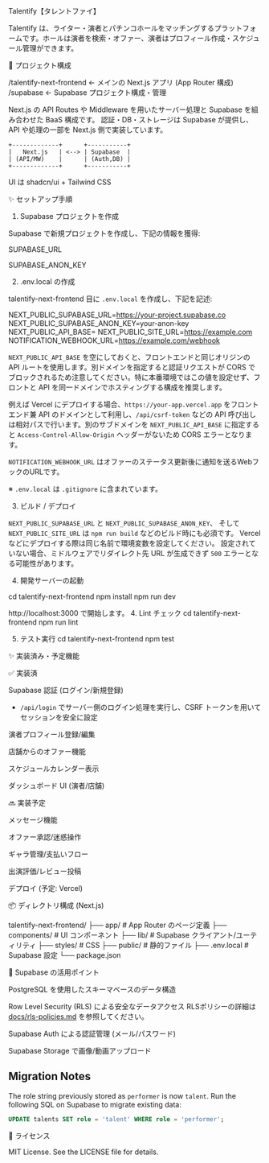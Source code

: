 Talentify【タレントファイ】

Talentify は、ライター・演者とパチンコホールをマッチングするプラットフォームです。ホールは演者を検索・オファー、演者はプロフィール作成・スケジュール管理ができます。

📁 プロジェクト構成

/talentify-next-frontend   ← メインの Next.js アプリ (App Router 構成)
/supabase                  ← Supabase プロジェクト構成・管理

Next.js の API Routes や Middleware を用いたサーバー処理と
Supabase を組み合わせた BaaS 構成です。
認証・DB・ストレージは Supabase が提供し、
API や処理の一部を Next.js 側で実装しています。

```
+-------------+      +-----------+
|   Next.js   | <--> | Supabase  |
| (API/MW)    |      | (Auth,DB) |
+-------------+      +-----------+
```

UI は shadcn/ui + Tailwind CSS

✨ セットアップ手順

1. Supabase プロジェクトを作成

Supabase で新規プロジェクトを作成し、下記の情報を獲得:

SUPABASE_URL

SUPABASE_ANON_KEY

2. .env.local の作成

talentify-next-frontend 目に `.env.local` を作成し、下記を記述:

NEXT_PUBLIC_SUPABASE_URL=https://your-project.supabase.co
NEXT_PUBLIC_SUPABASE_ANON_KEY=your-anon-key
NEXT_PUBLIC_API_BASE=
NEXT_PUBLIC_SITE_URL=https://example.com
NOTIFICATION_WEBHOOK_URL=https://example.com/webhook

`NEXT_PUBLIC_API_BASE` を空にしておくと、フロントエンドと同じオリジンの API ルートを使用します。別ドメインを指定すると認証リクエストが CORS でブロックされるため注意してください。特に本番環境ではこの値を設定せず、フロントと API を同一ドメインでホスティングする構成を推奨します。

例えば Vercel にデプロイする場合、`https://your-app.vercel.app` をフロントエンド兼 API のドメインとして利用し、`/api/csrf-token` などの API 呼び出しは相対パスで行います。別のサブドメインを `NEXT_PUBLIC_API_BASE` に指定すると `Access-Control-Allow-Origin` ヘッダーがないため CORS エラーとなります。

`NOTIFICATION_WEBHOOK_URL` はオファーのステータス更新後に通知を送るWebフックのURLです。

※ `.env.local` は `.gitignore` に含まれています。

3. ビルド / デプロイ

`NEXT_PUBLIC_SUPABASE_URL` と `NEXT_PUBLIC_SUPABASE_ANON_KEY`、
そして `NEXT_PUBLIC_SITE_URL` は `npm run build` などのビルド時にも必須です。
Vercel などにデプロイする際は同じ名前で環境変数を設定してください。
設定されていない場合、ミドルウェアでリダイレクト先 URL が生成できず
`500` エラーとなる可能性があります。

4. 開発サーバーの起動

cd talentify-next-frontend
npm install
npm run dev

http://localhost:3000 で開始します。
4. Lint チェック
cd talentify-next-frontend
npm run lint

5. テスト実行
cd talentify-next-frontend
npm test


✨ 実装済み・予定機能

✅ 実装済

Supabase 認証 (ログイン/新規登録)
  - `/api/login` でサーバー側のログイン処理を実行し、CSRF トークンを用いてセッションを安全に設定

演者プロフィール登録/編集

店舗からのオファー機能

スケジュールカレンダー表示

ダッシュボード UI (演者/店舗)

🔜 実装予定

メッセージ機能

オファー承認/迷惑操作

ギャラ管理/支払いフロー

出演評価/レビュー投稿

デプロイ (予定: Vercel)

📦 ディレクトリ構成 (Next.js)

talentify-next-frontend/
├── app/                 # App Router のページ定義
├── components/          # UI コンポーネント
├── lib/                 # Supabase クライアント/ユーティリティ
├── styles/              # CSS
├── public/              # 静的ファイル
├── .env.local           # Supabase 設定
└── package.json

🔐 Supabase の活用ポイント

PostgreSQL を使用したスキーマベースのデータ構造

Row Level Security (RLS) による安全なデータアクセス
RLSポリシーの詳細は [docs/rls-policies.md](docs/rls-policies.md) を参照してください。

Supabase Auth による認証管理 (メール/パスワード)

Supabase Storage で画像/動画アップロード

## Migration Notes

The role string previously stored as `performer` is now `talent`.
Run the following SQL on Supabase to migrate existing data:

```sql
UPDATE talents SET role = 'talent' WHERE role = 'performer';
```

📄 ライセンス

MIT License. See the LICENSE file for details.
